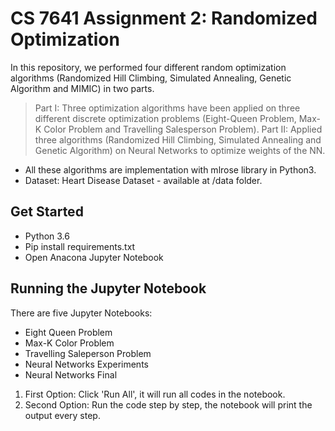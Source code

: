 # CS 7641 Assignment 2: Randomized Optimization

In this repository, we performed four different random optimization algorithms (Randomized Hill Climbing, Simulated Annealing, Genetic Algorithm and MIMIC) in two parts. 

> Part I: Three optimization algorithms have been applied on three different discrete optimization problems (Eight-Queen Problem, Max-K Color Problem and Travelling Salesperson Problem).
> Part II: Applied three algorithms (Randomized Hill Climbing, Simulated Annealing and Genetic Algorithm) on Neural Networks to optimize weights of the NN.


- All these algorithms are implementation with mlrose library in Python3.
- Dataset: Heart Disease Dataset - available at /data folder.


## Get Started

- Python 3.6
- Pip install requirements.txt
- Open Anacona Jupyter Notebook


## Running the Jupyter Notebook

There are five Jupyter Notebooks:
- Eight Queen Problem
- Max-K Color Problem
- Travelling Saleperson Problem
- Neural Networks Experiments
- Neural Networks Final

1. First Option: Click 'Run All', it will run all codes in the notebook.
2. Second Option: Run the code step by step, the notebook will print the output every step.


